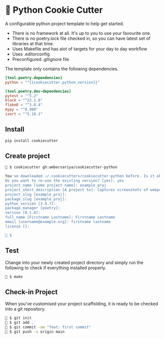 # 🍪 Python Cookie Cutter

A configurable python project template to help get started. 

- There is no framework at all. It's up to you to use your favourite one.
- There is no poetry.lock file checked in, so you can have latest set of libraries at that time.
- Uses Makefile and has alot of targets for your day to day workflow
- Uses .editorconfig
- Preconfigured .gitignore file

The template only contains the following dependencies.

```toml
[tool.poetry.dependencies]
python = "^{{cookiecutter.python_version}}"

[tool.poetry.dev-dependencies]
pytest = "^5.2"
black = "^22.1.0"
flake8 = "^3.8.4"
mypy = "^0.960"
isort = "^5.10.1"
```

## Install

```bash
pip install cookiecutter
```

## Create project

```bash
🍪 $ cookiecutter gh:ambersariya/cookiecutter-python

You've downloaded ~/.cookiecutters/cookiecutter-python before. Is it okay to delete and re-download it? [yes]: no
Do you want to re-use the existing version? [yes]: yes
project_name [some project name]: example_proj
project_short_description [A project to]: Captures screenshots of webpages
project_slug [example_proj]:
package_slug [example_proj]:
python_version [3.9.7]:
package_manager [poetry]:
version [0.1.0]:
full_name [Firstname Lastname]: Firstname Lastname
email [username@example.org]: firstname lastname
license []:

🍪 $
```
## Test

Change into your newly created project directory and simply run the following to check if everything installed properly.

```bash
🍪 $ make
```

## Check-in Project

When you've customised your project scaffolding, it is ready to be checked into a git repository.

```bash
🍪 $ git init
🍪 $ git add .
🍪 $ git commit -am "feat: first commit"
🍪 $ git push -u origin main
```
